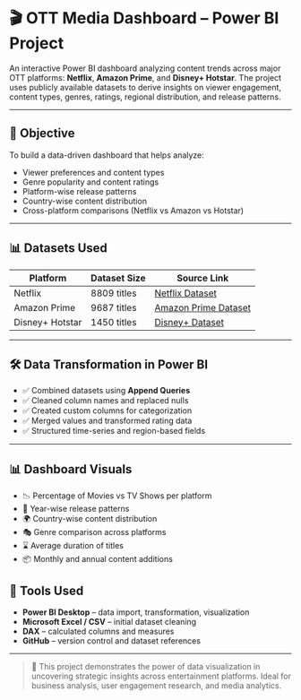 # 🎬 OTT Media Dashboard – Power BI Project

An interactive Power BI dashboard analyzing content trends across major OTT platforms: **Netflix**, **Amazon Prime**, and **Disney+ Hotstar**. The project uses publicly available datasets to derive insights on viewer engagement, content types, genres, ratings, regional distribution, and release patterns.

---

## 🎯 Objective

To build a data-driven dashboard that helps analyze:
- Viewer preferences and content types
- Genre popularity and content ratings
- Platform-wise release patterns
- Country-wise content distribution
- Cross-platform comparisons (Netflix vs Amazon vs Hotstar)

---

## 📊 Datasets Used

| Platform        | Dataset Size | Source Link |
|-----------------|--------------|-------------|
| Netflix         | 8809 titles  | [Netflix Dataset](https://github.com/allenkong221/netflix-titles-dataset/blob/main/netflix_titles.csv)  
| Amazon Prime    | 9687 titles  | [Amazon Prime Dataset](https://github.com/ishagoel840/Amazon-Prime-Data-PowerBI/blob/main/amazon_prime_titles.csv)
| Disney+ Hotstar | 1450 titles  | [Disney+ Dataset](https://github.com/Hayzaoui/Disney-Analysis-Visualization-/blob/main/disney_plus_titles.csv)

---

## 🛠️ Data Transformation in Power BI

- ✅ Combined datasets using **Append Queries**
- ✅ Cleaned column names and replaced nulls
- ✅ Created custom columns for categorization
- ✅ Merged values and transformed rating data
- ✅ Structured time-series and region-based fields

---

## 📊 Dashboard Visuals

- 📉 Percentage of Movies vs TV Shows per platform
- 📅 Year-wise release patterns
- 🌍 Country-wise content distribution
- 🎭 Genre comparison across platforms
- ⌛ Average duration of titles
- 📦 Monthly and annual content additions

## 🧰 Tools Used

- **Power BI Desktop** – data import, transformation, visualization
- **Microsoft Excel / CSV** – initial dataset cleaning
- **DAX** – calculated columns and measures
- **GitHub** – version control and dataset references


---

> 📌 This project demonstrates the power of data visualization in uncovering strategic insights across entertainment platforms. Ideal for business analysis, user engagement research, and media analytics.


